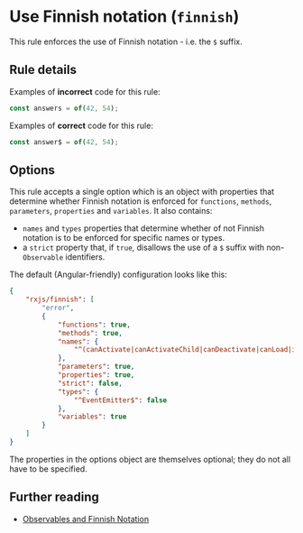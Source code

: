 # Use Finnish notation (`finnish`)

This rule enforces the use of Finnish notation - i.e. the `$` suffix.

## Rule details

Examples of **incorrect** code for this rule:

```ts
const answers = of(42, 54);
```

Examples of **correct** code for this rule:

```ts
const answer$ = of(42, 54);
```

## Options

This rule accepts a single option which is an object with properties that determine whether Finnish notation is enforced for `functions`, `methods`, `parameters`, `properties` and `variables`. It also contains:

-   `names` and `types` properties that determine whether of not Finnish notation is to be enforced for specific names or types.
-   a `strict` property that, if `true`, disallows the use of a `$` suffix with non-`Observable` identifiers.

The default (Angular-friendly) configuration looks like this:

```json
{
    "rxjs/finnish": [
        "error",
        {
            "functions": true,
            "methods": true,
            "names": {
                "^(canActivate|canActivateChild|canDeactivate|canLoad|intercept|resolve|validate)$": false
            },
            "parameters": true,
            "properties": true,
            "strict": false,
            "types": {
                "^EventEmitter$": false
            },
            "variables": true
        }
    ]
}
```

The properties in the options object are themselves optional; they do not all have to be specified.

## Further reading

-   [Observables and Finnish Notation](https://medium.com/@benlesh/observables-and-finnish-notation-df8356ed1c9b)
